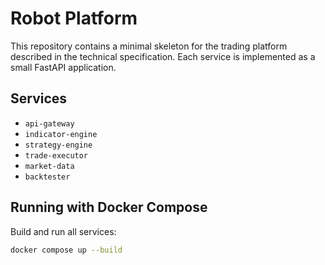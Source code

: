 # Robot Platform

This repository contains a minimal skeleton for the trading platform described in the technical specification. Each service is implemented as a small FastAPI application.

## Services

- `api-gateway`
- `indicator-engine`
- `strategy-engine`
- `trade-executor`
- `market-data`
- `backtester`

## Running with Docker Compose

Build and run all services:

```bash
docker compose up --build
```

